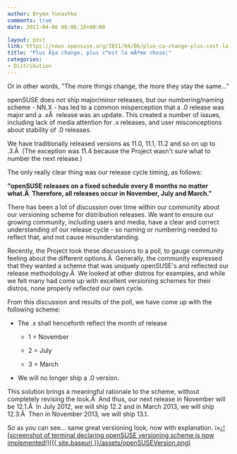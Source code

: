 ```yaml
---
author: Bryen Yunashko
comments: true
date: 2011-04-06 08:06:18+00:00

layout: post
link: https://news.opensuse.org/2011/04/06/plus-ca-change-plus-cest-la-meme-chose/
title: "Plus Ã§a change, plus c™est la mÃªme chose¦"
categories:
- Distribution
---
```

Or in other words, "The more things change, the more they stay the same..."

openSUSE does not ship major/minor releases, but our numbering/naming scheme - NN.X - has led to a common misperception that a .0 release was major and a .xÂ  release was an update. This created a number of issues, including lack of media attention for .x releases, and user misconceptions about stability of .0 releases.

We have traditionally released versions as 11.0, 11.1, 11.2 and so on up to .3.Â  (The exception was 11.4 because the Project wasn't sure what to number the next release.)

The only really clear thing was our release cycle timing, as follows:


**"openSUSE releases on a fixed schedule every 8 months no matter what.Â  Therefore, all releases occur in November, July and March."**


There has been a lot of discussion over time within our community about our versioning scheme for distribution releases. We want to ensure our growing community, including users and media, have a clear and correct understanding of our release cycle - so naming or numbering needed to reflect that, and not cause misunderstanding.

Recently, the Project took these discussions to a poll, to gauge community feeling about the different options.Â  Generally, the community expressed that they wanted a scheme that was uniquely openSUSE's and reflected our release methodology.Â  We looked at other distros for examples, and while we felt many had come up with excellent versioning schemes for their distros, none properly reflected our own cycle.

From this discussion and results of the poll, we have come up with the following scheme:



	
  * The .x shall henceforth reflect the month of release

	
    * 1 = November

	
    * 2 = July

	
    * 3 = March




	
  * We will no longer ship a .0 version.


This solution brings a meaningful rationale to the scheme, without completely revising the look.Â  And thus, our next release in November will be 12.1.Â  In July 2012, we will ship 12.2 and in March 2013, we will ship 12.3.Â  Then in November 2013, we will ship 13.1.

So as you can see... same great versioning look, now with explanation.
ï»¿[![screenshot of terminal declaring openSUSE versioning scheme is now implemented!]({{ site.baseurl }}/assets/openSUSEVersion.png)](https://news.opensuse.org/2011/04/06/plus-ca-change-plus-cest-la-meme-chose/opensuseversion/)		

